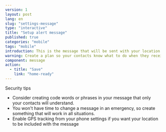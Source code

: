 ```yaml
---
version: 1
layout: post
lang: en
slug: "settings-message"
type: "interactive"
title: "Setup alert message"
published: true
categories: "mobile"
tags: "mobile"
introduction: This is the message that will be sent with your location. 
warning: Create a plan so your contacts know what to do when they receive this
component: message
action:
  - title: "Save"
    link: "home-ready"
---
```


Security tips

 - Consider creating code words or phrases in your message that only your contacts will understand.
 - You won't have time to change a message in an emergency, so create something that will work in all situations. 
 - Enable GPS tracking from your phone settings if you want your location to be included with the message  
